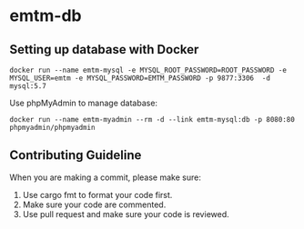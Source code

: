 # emtm-db

## Setting up database with Docker

```
docker run --name emtm-mysql -e MYSQL_ROOT_PASSWORD=ROOT_PASSWORD -e MYSQL_USER=emtm -e MYSQL_PASSWORD=EMTM_PASSWORD -p 9877:3306  -d mysql:5.7
```

Use phpMyAdmin to manage database:
```
docker run --name emtm-myadmin --rm -d --link emtm-mysql:db -p 8080:80 phpmyadmin/phpmyadmin
```


## Contributing Guideline

When you are making a commit, please make sure:

1. Use cargo fmt to format your code first.
2. Make sure your code are commented.
3. Use pull request and make sure your code is reviewed.



